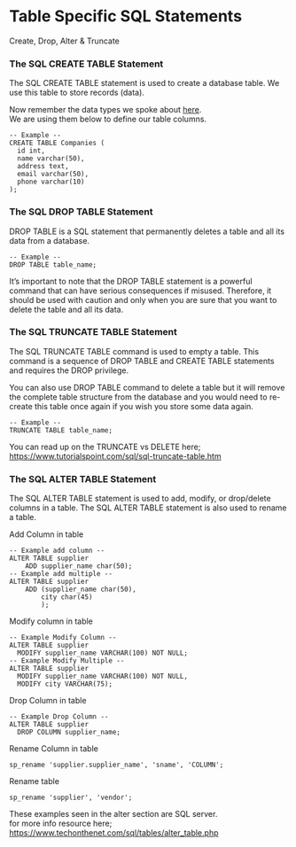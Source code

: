 # Table Specific SQL Statements
Create, Drop, Alter & Truncate

### The SQL CREATE TABLE Statement
The SQL CREATE TABLE statement is used to create a database table. We use this table to store records (data).

Now remember the data types we spoke about [here](./Data-Types.md).  
We are using them below to define our table columns.

```
-- Example --
CREATE TABLE Companies (
  id int,
  name varchar(50),
  address text,
  email varchar(50),
  phone varchar(10)
);
```

### The SQL DROP TABLE Statement
DROP TABLE is a SQL statement that permanently deletes a table and all its data from a database.
```
-- Example -- 
DROP TABLE table_name;
```
It’s important to note that the DROP TABLE statement is a powerful command that can have serious consequences if misused. Therefore, it should be used with caution and only when you are sure that you want to delete the table and all its data.

### The SQL TRUNCATE TABLE Statement
The SQL TRUNCATE TABLE command is used to empty a table. This command is a sequence of DROP TABLE and CREATE TABLE statements and requires the DROP privilege.  

You can also use DROP TABLE command to delete a table but it will remove the complete table structure from the database and you would need to re-create this table once again if you wish you store some data again.

```
-- Example -- 
TRUNCATE TABLE table_name;
```

You can read up on the TRUNCATE vs DELETE here;  
https://www.tutorialspoint.com/sql/sql-truncate-table.htm

### The SQL ALTER TABLE Statement
The SQL ALTER TABLE statement is used to add, modify, or drop/delete columns in a table. The SQL ALTER TABLE statement is also used to rename a table.

Add Column in table
```
-- Example add column --
ALTER TABLE supplier
    ADD supplier_name char(50);
-- Example add multiple --
ALTER TABLE supplier
    ADD (supplier_name char(50),
        city char(45)
        );
```
Modify column in table
```
-- Example Modify Column -- 
ALTER TABLE supplier
  MODIFY supplier_name VARCHAR(100) NOT NULL;
-- Example Modify Multiple --
ALTER TABLE supplier
  MODIFY supplier_name VARCHAR(100) NOT NULL,
  MODIFY city VARCHAR(75);
```
Drop Column in table
```
-- Example Drop Column --
ALTER TABLE supplier
  DROP COLUMN supplier_name;
```
Rename Column in table
```
sp_rename 'supplier.supplier_name', 'sname', 'COLUMN';
```
Rename table 
```
sp_rename 'supplier', 'vendor';
```

These examples seen in the alter section are SQL server.  
for more info resource here;  
https://www.techonthenet.com/sql/tables/alter_table.php
